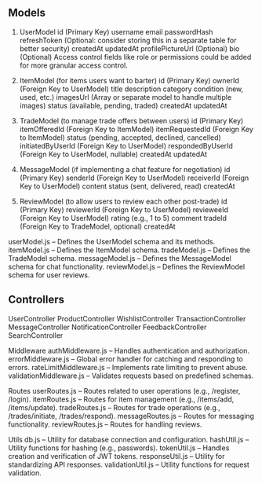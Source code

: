 ## Models

1. UserModel
    id (Primary Key)
    username
    email
    passwordHash
    refreshToken (Optional: consider storing this in a separate table for better security)
    createdAt
    updatedAt
    profilePictureUrl (Optional)
    bio (Optional)
    Access control fields like role or permissions could be added for more granular access control.

2. ItemModel (for items users want to barter)
    id (Primary Key)
    ownerId (Foreign Key to UserModel)
    title
    description
    category
    condition (new, used, etc.)
    imagesUrl (Array or separate model to handle multiple images)
    status (available, pending, traded)
    createdAt
    updatedAt

3. TradeModel (to manage trade offers between users)
    id (Primary Key)
    itemOfferedId (Foreign Key to ItemModel)
    itemRequestedId (Foreign Key to ItemModel)
    status (pending, accepted, declined, cancelled)
    initiatedByUserId (Foreign Key to UserModel)
    respondedByUserId (Foreign Key to UserModel, nullable)
    createdAt
    updatedAt

4. MessageModel (if implementing a chat feature for negotiation)
    id (Primary Key)
    senderId (Foreign Key to UserModel)
    receiverId (Foreign Key to UserModel)
    content
    status (sent, delivered, read)
    createdAt

5. ReviewModel (to allow users to review each other post-trade)
    id (Primary Key)
    reviewerId (Foreign Key to UserModel)
    revieweeId (Foreign Key to UserModel)
    rating (e.g., 1 to 5)
    comment
    tradeId (Foreign Key to TradeModel, optional)
    createdAt

userModel.js – Defines the UserModel schema and its methods.
itemModel.js – Defines the ItemModel schema.
tradeModel.js – Defines the TradeModel schema.
messageModel.js – Defines the MessageModel schema for chat functionality.
reviewModel.js – Defines the ReviewModel schema for user reviews.

## Controllers
UserController
ProductController
WishlistController
TransactionController
MessageController
NotificationController
FeedbackController
SearchController

Middleware
authMiddleware.js – Handles authentication and authorization.
errorMiddleware.js – Global error handler for catching and responding to errors.
rateLimitMiddleware.js – Implements rate limiting to prevent abuse.
validationMiddleware.js – Validates requests based on predefined schemas.

Routes
userRoutes.js – Routes related to user operations (e.g., /register, /login).
itemRoutes.js – Routes for item management (e.g., /items/add, /items/update).
tradeRoutes.js – Routes for trade operations (e.g., /trades/initiate, /trades/respond).
messageRoutes.js – Routes for messaging functionality.
reviewRoutes.js – Routes for handling reviews.

Utils
db.js – Utility for database connection and configuration.
hashUtil.js – Utility functions for hashing (e.g., passwords).
tokenUtil.js – Handles creation and verification of JWT tokens.
responseUtil.js – Utility for standardizing API responses.
validationUtil.js – Utility functions for request validation.